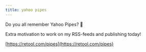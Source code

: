 ```yaml
---
title: yahoo pipes
---
```


Do you all remember Yahoo Pipes? 🥰

Extra motivation to work on my RSS-feeds and publishing today!

[https://retool.com/pipes](https://retool.com/pipes)
